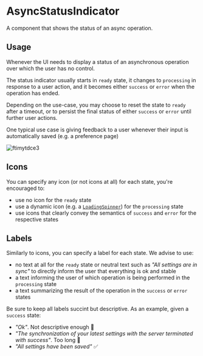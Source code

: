 # AsyncStatusIndicator

A component that shows the status of an async operation.

## Usage
Whenever the UI needs to display a status of an asynchronous operation over which the user has no control.

The status indicator usually starts in `ready` state, it changes to `processing` in response to a user action, and it becomes either `success` or `error` when the operation has ended.

Depending on the use-case, you may choose to reset the state to `ready` after a timeout, or to persist the final status of either `success` or `error` until further user actions.

One typical use case is giving feedback to a user whenever their input is automatically saved (e.g. a preference page)

![ftimytdce3](https://user-images.githubusercontent.com/691940/36896618-a8d7cb8e-1e13-11e8-80ca-4f710b01dfe6.gif)


## Icons
You can specify any icon (or not icons at all) for each state, you're encouraged to:

- use no icon for the `ready` state
- use a dynamic icon (e.g. a [`LoadingSpinner`](/#loadingspinner)) for the `processing` state
- use icons that clearly convey the semantics of `success` and `error` for the respective states

## Labels
Similarly to icons, you can specify a label for each state. We advise to use:

- no text at all for the `ready` state or neutral text such as *"All settings are in sync"* to directly inform the user that everything is ok and stable
- a text informing the user of which operation is being performed in the `processing` state
- a text summarizing the result of the operation in the `success` or `error` states

Be sure to keep all labels succint but descriptive. As an example, given a `success` state:

- *"Ok"*. Not descriptive enough ️🚨
- *"The synchronization of your latest settings with the server terminated with success"*. Too long 🚨
- *"All settings have been saved"* ✅

